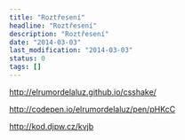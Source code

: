 ```yaml
---
title: "Roztřesení"
headline: "Roztřesení"
description: "Roztřesení"
date: "2014-03-03"
last_modification: "2014-03-03"
status: 0
tags: []
---
```


http://elrumordelaluz.github.io/csshake/

http://codepen.io/elrumordelaluz/pen/pHKcC

http://kod.djpw.cz/kvjb